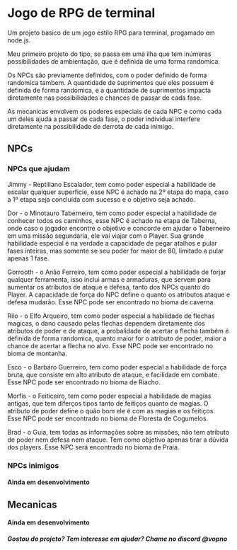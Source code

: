 # Jogo de RPG de terminal

Um projeto basico de um jogo estilo RPG para terminal, progamado em node.js.

Meu primeiro projeto do tipo, se passa em uma ilha que tem inúmeras possibilidades de ambientação, que é definida de uma forma randomica.

Os NPCs são previamente definidos, com o poder definido de forma randomica tambem. A quantidade de suprimentos que eles possuem é definida de forma randomica, e a quantidade de suprimentos impacta diretamente nas possibilidades e chances de passar de cada fase.

As mecanicas envolvem os poderes especiais de cada NPC e como cada um deles ajuda a passar de cada fase, o poder individual interfere diretamente na possibilidade de derrota de cada inimigo.

## NPCs

### NPCs que ajudam

Jimmy - Reptiliano Escalador, tem como poder especial a habilidade de escalar qualquer superficie, esse NPC é achado na 2º etapa do mapa, caso a 1º etapa seja concluída com sucesso e o objetivo seja achado.

Dor - o Minotauro Taberneiro, tem como poder especial a habilidade de conhecer todos os caminhos, esse NPC é achado na etapa de Taberna, onde caso o jogador encontre o objetivo e concorde em ajudar o Taberneiro em uma missão segundaria, ele vai viajar com o Player. Sua grande habilidade especial é na verdade a capacidade de pegar atalhos e pular fases inteiras, mas somente se seu poder for maior de 80, limitado a pular apenas 1 fase.

Gorrooth - o Anão Ferreiro, tem como poder especial a habilidade de forjar qualquer ferramenta, isso inclui armas e armaduras, que servem para aumentar os atributos de ataque e defesa, tanto dos NPCs quanto do Player. A capacidade de força do NPC define o quanto os atributos ataque e defesa mudarão. Esse NPC pode ser encontrado no bioma de caverna.

Rilo - o Elfo Arqueiro, tem como poder especial a habilidade de flechas magicas, o dano causado pelas flechas dependem diretamente dos atributos de poder e de ataque, a probalidade de acertar a flecha também é definida de forma randomica, quanto maior for o atributo de poder, maior a chance de acertar a flecha no alvo. Esse NPC pode ser encontrado no bioma de montanha.

Esco - o Barbáro Guerreiro, tem como poder especial a habilidade de força bruta, que consiste em alto atributo de ataque, e facilidade em combate. Esse NPC pode ser encontrado no bioma de Riacho.

Morfis - o Feiticeiro, tem como poder especial a habilidade de magias antigas, que tem diferços tipos tanto de feitiços quanto de magias. O atributo de poder define o quão bom ele é com as magias e os feitiços. Esse NPC pode ser encontrado no bioma de Floresta de Cogumelos.

Brad - o Guia, tem todas as informações sobre as missões, não tem atributo de poder nem defesa nem ataque. Tem como objetivo apenas tirar a dúvida dos players. Esse NPC será encontrado no bioma de Praia.

### NPCs inimigos

#### Ainda em desenvolvimento


## Mecanicas 

#### Ainda em desenvolvimento


##### Gostou do projeto? Tem interesse em ajudar?  Chame no discord @vopno


